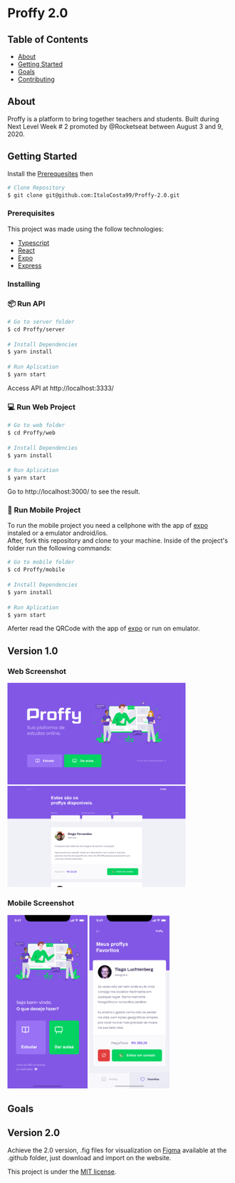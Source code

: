 # Proffy 2.0

## Table of Contents

- [About](#about)
- [Getting Started](#getting_started)
- [Goals](#goals)
- [Contributing](./CONTRIBUTING.md)

## About <a name = "about"></a>

Proffy is a platform to bring together teachers and students. Built during Next Level Week # 2 promoted by @Rocketseat between August 3 and 9, 2020.

## Getting Started <a name = "getting_started"></a>

Install the [Prerequesites](#prerequesites) then

```bash
# Clone Repository
$ git clone git@github.com:ItaloCosta99/Proffy-2.0.git
```


### Prerequisites <a name = "prerequesites"></a>

This project was made using the follow technologies:

* [Typescript](https://www.typescriptlang.org/)      
* [React](https://reactjs.org/)      
* [Expo](https://expo.io/)       
* [Express](https://expressjs.com/) 

### Installing

### 📦 Run API

```bash
# Go to server folder
$ cd Proffy/server

# Install Dependencies
$ yarn install

# Run Aplication
$ yarn start
```
Access API at http://localhost:3333/

### 💻 Run Web Project

```bash
# Go to web folder
$ cd Proffy/web

# Install Dependencies
$ yarn install

# Run Aplication
$ yarn start
```
Go to http://localhost:3000/ to see the result.

### 📱 Run Mobile Project
To run the mobile project you need a cellphone with the app of [expo](https://play.google.com/store/apps/details?id=host.exp.exponent) instaled or a emulator android/ios.
<br />
After, fork this repository and clone to your machine. Inside of the project's folder run the following commands:

```bash
# Go to mobile folder
$ cd Proffy/mobile

# Install Dependencies
$ yarn install

# Run Aplication
$ yarn start
```
Aferter read the QRCode with the app of [expo](https://play.google.com/store/apps/details?id=host.exp.exponent) or run on emulator.

## Version 1.0
### Web Screenshot
<div>
    <img src="./.github/web-landing.png" width="400px">
    <img src="./.github/web-list.png" width="400px">
</div>

### Mobile Screenshot
<div>
    <img src="./.github/mobile-home.png" width="180">
    <img src="./.github/mobile-favoritos.png" width="180">
</div>

## Goals <a name = "goals"></a>
## Version 2.0

Achieve the 2.0 version, .fig files for visualization on [Figma](figma.com) available at the .github folder, just download and import on the website.


This project is under the [MIT license](./LICENSE).
